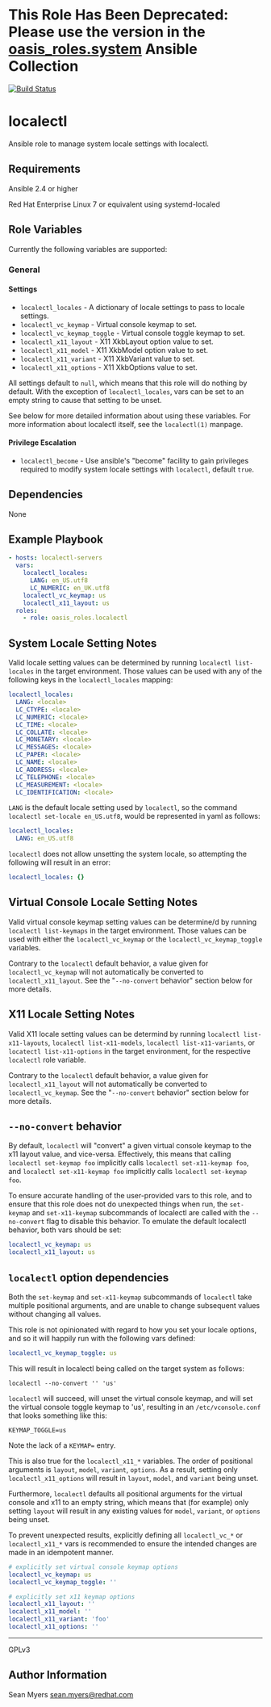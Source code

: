 # This Role Has Been Deprecated: Please use the version in the [oasis_roles.system](https://github.com/oasis-roles/ansible_collection_system) Ansible Collection

[![Build Status](https://travis-ci.org/oasis-roles/localectl.svg?branch=master)](https://travis-ci.org/oasis-roles/localectl)

localectl
=========

Ansible role to manage system locale settings with localectl.


Requirements
------------

Ansible 2.4 or higher

Red Hat Enterprise Linux 7 or equivalent using systemd-localed

Role Variables
--------------

Currently the following variables are supported:

### General

#### Settings

* `localectl_locales` - A dictionary of locale settings to pass to locale settings.
* `localectl_vc_keymap` - Virtual console keymap to set.
* `localectl_vc_keymap_toggle` - Virtual console toggle keymap to set.
* `localectl_x11_layout` - X11 XkbLayout option value to set.
* `localectl_x11_model` - X11 XkbModel option value to set.
* `localectl_x11_variant` - X11 XkbVariant value to set.
* `localectl_x11_options` - X11 XkbOptions value to set.

All settings default to `null`, which means that this role will do nothing by
default. With the exception of `localectl_locales`, vars can be set to an empty string
to cause that setting to be unset.

See below for more detailed information about using these variables.
For more information about localectl itself, see the `localectl(1)` manpage.

#### Privilege Escalation

* `localectl_become` - Use ansible's "become" facility to gain privileges
  required to modify system locale settings with `localectl`, default `true`.

Dependencies
------------

None

Example Playbook
----------------

```yaml
- hosts: localectl-servers
  vars:
    localectl_locales:
      LANG: en_US.utf8
      LC_NUMERIC: en_UK.utf8
    localectl_vc_keymap: us
    localectl_x11_layout: us
  roles:
    - role: oasis_roles.localectl
```

System Locale Setting Notes
---------------------------

Valid locale setting values can be determined by running `localectl list-locales`
in the target environment. Those values can be used with any of the following
keys in the `localectl_locales` mapping:

```yaml
localectl_locales:
  LANG: <locale>
  LC_CTYPE: <locale>
  LC_NUMERIC: <locale>
  LC_TIME: <locale>
  LC_COLLATE: <locale>
  LC_MONETARY: <locale>
  LC_MESSAGES: <locale>
  LC_PAPER: <locale>
  LC_NAME: <locale>
  LC_ADDRESS: <locale>
  LC_TELEPHONE: <locale>
  LC_MEASUREMENT: <locale>
  LC_IDENTIFICATION: <locale>
```

`LANG` is the default locale setting used by `localectl`, so the command
`localectl set-locale en_US.utf8`, would be represented in yaml as follows:

```yaml
localectl_locales:
  LANG: en_US.utf8
```

`localectl` does not allow unsetting the system locale, so attempting
the following will result in an error:

```yaml
localectl_locales: {}
```

Virtual Console Locale Setting Notes
------------------------------------

Valid virtual console keymap setting values can be determine/d by running
`localectl list-keymaps` in the target environment. Those values can
be used with either the `localectl_vc_keymap` or the
`localectl_vc_keymap_toggle` variables.

Contrary to the `localectl` default behavior, a value given for
`localectl_vc_keymap` will not automatically be converted to
`localectl_x11_layout`. See the "`--no-convert` behavior" section below
for more details.

X11 Locale Setting Notes
------------------------

Valid X11 locale setting values can be determind by running
`localectl list-x11-layouts`, `localectl list-x11-models`,
`localectl list-x11-variants`, or `locatectl list-x11-options`
in the target environment, for the respective `localectl` role variable.

Contrary to the `localectl` default behavior, a value given for
`localectl_x11_layout` will not automatically be converted to
`localectl_vc_keymap`. See the "`--no-convert` behavior" section below
for more details.

`--no-convert` behavior
-----------------------

By default, `localectl` will "convert" a given virtual console keymap to
the x11 layout value, and vice-versa. Effectively, this means that calling
`localectl set-keymap foo` implicitly calls `localectl set-x11-keymap foo`,
and `localectl set-x11-keymap foo` implicitly calls `localectl set-keymap foo`.

To ensure accurate handling of the user-provided vars to this role, and to
ensure that this role does not do unexpected things when run, the
`set-keymap` and `set-x11-keymap` subcommands of localectl are called with
the `--no-convert` flag to disable this behavior. To emulate the default
localectl behavior, both vars should be set:

```yaml
localectl_vc_keymap: us
localectl_x11_layout: us
```

`localectl` option dependencies
-------------------------------

Both the `set-keymap` and `set-x11-keymap` subcommands of `localectl` take
multiple positional arguments, and are unable to change subsequent values
without changing all values.

This role is not opinionated with regard to how you set your locale options,
and so it will happily run with the following vars defined:

```yaml
localectl_vc_keymap_toggle: us
```

This will result in localectl being called on the target system as follows:
```
localectl --no-convert '' 'us'
```

`localectl` will succeed, will unset the virtual console keymap, and will set
the virtual console toggle keymap to 'us', resulting in an `/etc/vconsole.conf`
that looks something like this:

```
KEYMAP_TOGGLE=us
```

Note the lack of a `KEYMAP=` entry.

This is also true for the `localectl_x11_*` variables. The order of positional
arguments is `layout`, `model`, `variant`, `options`. As a result, setting
only `localectl_x11_options` will result in `layout`, `model`, and `variant`
being unset.

Furthermore, `localectl` defaults all positional arguments for the virtual
console and x11 to an empty string, which means that (for example) only
setting `layout` will result in any existing values for `model`, `variant`, or
`options` being unset.

To prevent unexpected results, explicitly defining all `localectl_vc_*` or
`localectl_x11_*` vars is recommended to ensure the intended changes are made
in an idempotent manner.

```yaml
# explicitly set virtual console keymap options
localectl_vc_keymap: us
localectl_vc_keymap_toggle: ''

# explicitly set x11 keymap options
localectl_x11_layout: ''
localectl_x11_model: ''
localectl_x11_variant: 'foo'
localectl_x11_options: ''
```

-------

GPLv3

Author Information
------------------

Sean Myers <sean.myers@redhat.com>
